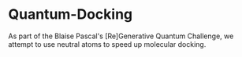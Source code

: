 # Quantum-Docking
As part of the Blaise Pascal's [Re]Generative Quantum Challenge, we attempt to use neutral atoms to speed up molecular docking.
